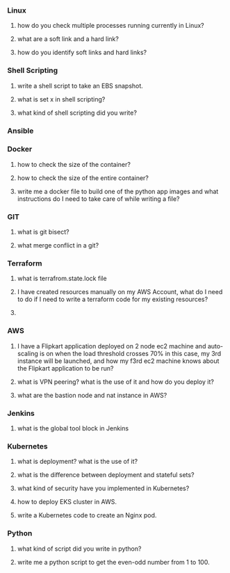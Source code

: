 ### Linux

1. how do you check multiple processes running currently in Linux?

2. what are a soft link and a hard link?

3. how do you identify soft links and hard links?



### Shell Scripting

1. write a shell script to take an EBS snapshot.

2. what is set x in shell scripting?

3. what kind of shell scripting did you write?


### Ansible



### Docker

1. how to check the size of the container?

2. how to check the size of the entire container?

3. write me a docker file to build one of the python app images and what instructions do I need to take care of while writing a file?


### GIT

1. what is git bisect?

2. what merge conflict in a git?


### Terraform

1. what is terrafrom.state.lock file

2. I have created resources manually on my AWS Account, what do I need to do if I need to write a terraform code for my existing resources?

3.


### AWS

1. I have a Flipkart application deployed on 2 node ec2 machine and auto-scaling is on when the load threshold crosses 70%
in this case, my 3rd instance will be launched, and how my f3rd ec2 machine knows about the Flipkart application to be run?

2. what is VPN peering? what is the use of it and how do you deploy it?

3. what are the bastion node and nat instance in AWS?


### Jenkins

1. what is the global tool block in Jenkins



### Kubernetes

1. what is deployment? what is the use of it?

2. what is the difference between deployment and stateful sets?

3. what kind of security have you implemented in Kubernetes?

4. how to deploy EKS cluster in AWS.

5. write a Kubernetes code to create an Nginx pod.


### Python

1. what kind of script did you write in python?

2. write me a python script to get the even-odd number from 1 to 100. 
